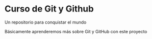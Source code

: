 # Curso de Git y Github
Un repositorio para conquistar el mundo

Básicamente aprenderemos más sobre Git y GitHub con este proyecto
